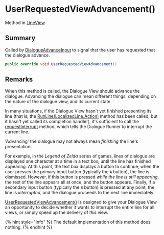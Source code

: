 # UserRequestedViewAdvancement()

Method in [LineView](yarn.unity.lineview.md)

## Summary

Called by [DialogueAdvanceInput](yarn.unity.dialogueadvanceinput.md) to signal that the user has requested that the dialogue advance.

```csharp
public override void UserRequestedViewAdvancement()
```

## Remarks

When this method is called, the Dialogue View should advance the dialogue. Advancing the dialogue can mean different things, depending on the nature of the dialogue view, and its current state.

In many situations, if the Dialogue View hasn't yet finished presenting its line (that is, the [RunLine(LocalizedLine,Action)](yarn.unity.dialogueviewbase.runline.md) method has been called, but it hasn't yet called its completion handler), it's sufficient to call the [requestInterrupt](yarn.unity.dialogueviewbase.requestinterrupt.md) method, which tells the Dialogue Runner to interrupt the current line.

'Advancing' the dialogue may not always mean _finishing_ the line's presentation.

For example, in the _Legend of Zelda_ series of games, lines of dialogue are displayed one character at a time in a text box, until the line has finished appearing. At this point, the text box displays a button to continue; when the user presses the primary input button (typically the `A` button), the line is dismissed. However, if this button is pressed _while the line is still appearing_, the rest of the line appears all at once, and the button appears. Finally, if a secondary input button (typically the `B` button) is pressed at any point, the line is _interrupted_, and the dialogue proceeds to the next line immediately.

[UserRequestedViewAdvancement()](yarn.unity.dialogueviewbase.userrequestedviewadvancement.md) is designed to give your Dialogue View an opportunity to decide whether it wants to interrupt the entire line for all views, or simply speed up the delivery of _this_ view.

{% hint style="info" %}
The default implementation of this method does nothing.
{% endhint %}

